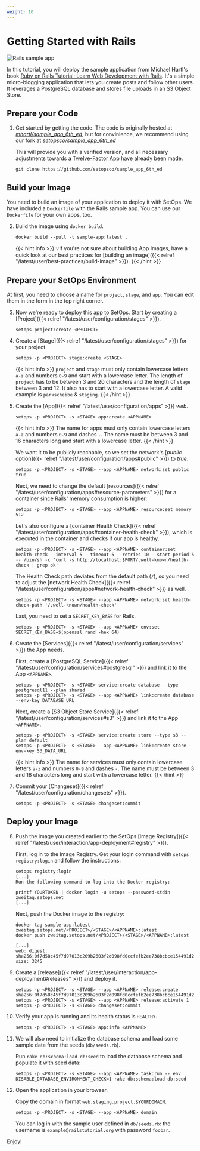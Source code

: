 ```yaml
---
weight: 10
---
```

# Getting Started with Rails

![Rails sample app](rails-sample-app.png)

In this tutorial, you will deploy the sample application from Michael Hartl's book [Ruby on Rails Tutorial: Learn Web Development with Rails](https://www.railstutorial.org). It's a simple micro-blogging application that lets you create posts and follow other users. It leverages a PostgreSQL database and stores file uploads in an S3 Object Store.

## Prepare your Code

1. Get started by getting the code. The code is originally hosted at [_mhartl/sample_app_6th_ed_](https://github.com/mhartl/sample_app_6th_ed), but for convinience, we recommend using our fork at [_setopsco/sample_app_6th_ed_](https://github.com/setopsco/sample_app_6th_ed)

   This will provide you with a verified version, and all necessary adjustments towards a [Twelve-Factor App](https://12factor.net) have already been made.

   ```shell
   git clone https://github.com/setopsco/sample_app_6th_ed
   ```

## Build your Image
You need to build an image of your application to deploy it with SetOps. We have included a `Dockerfile` with the Rails sample app. You can use our `Dockerfile` for your own apps, too.

2. Build the image using `docker build`.

   ```shell
   docker build --pull -t sample-app:latest .
   ```

   {{< hint info >}}
   💡if you're not sure about building App Images, have a quick look at our best practices for [building an image]({{< relref "/latest/user/best-practices/build-image" >}}).
   {{< /hint >}}

## Prepare your SetOps Environment
At first, you need to choose a name for `project`, `stage`, and `app`. You can edit them in the form in the top right corner.

3. Now we're ready to deploy this app to SetOps. Start by creating a [Project]({{< relref "/latest/user/configuration/stages" >}}).

   ```shell
   setops project:create <PROJECT>
   ```

4. Create a [Stage]({{< relref "/latest/user/configuration/stages" >}}) for your project.

   ```shell
   setops -p <PROJECT> stage:create <STAGE>
   ```

   {{< hint info >}}
   `project` and `stage` must only contain lowercase letters `a-z` and numbers `0-9` and start with a lowercase letter. The length of `project` has to be between 3 and 20 characters and the length of `stage` between 3 and 12. It also has to start with a lowercase letter. A valid example is `parkscheibe` & `staging`.
   {{< /hint >}}

5. Create the [App]({{< relref "/latest/user/configuration/apps" >}}) _web_.

   ```shell
   setops -p <PROJECT> -s <STAGE> app:create <APPNAME>
   ```

   {{< hint info >}}
   The name for apps must only contain lowercase letters `a-z` and numbers `0-9` and dashes `-`. The name must be between 3 and 16 characters long and start with a lowercase letter.
   {{< /hint >}}

   We want it to be publicly reachable, so we set the network's [_public_ option]({{< relref "/latest/user/configuration/apps#public" >}}) to _true_.

   ```shell
   setops -p <PROJECT> -s <STAGE> --app <APPNAME> network:set public true
   ```

   Next, we need to change the default [resources]({{< relref "/latest/user/configuration/apps#resource-parameters" >}}) for a container since Rails' memory consumption is higher:
   ```shell
   setops -p <PROJECT> -s <STAGE> --app <APPNAME> resource:set memory 512
   ```

   Let's also configure a [container Health Check]({{< relref "/latest/user/configuration/apps#container-health-check" >}}), which is executed in the container and checks if our app is healthy.

   ```shell
   setops -p <PROJECT> -s <STAGE> --app <APPNAME> container:set health-check --interval 5 --timeout 5 --retries 10 --start-period 5 -- /bin/sh -c 'curl -s http://localhost:$PORT/.well-known/health-check | grep ok'
   ```

   The Health Check path deviates from the default path (`/`), so you need to adjust the [network Health Check]({{< relref "/latest/user/configuration/apps#network-health-check" >}}) as well.

   ```shell
   setops -p <PROJECT> -s <STAGE> --app <APPNAME> network:set health-check-path '/.well-known/health-check'
   ```

   Last, you need to set a `SECRET_KEY_BASE` for Rails.

   ```shell
   setops -p <PROJECT> -s <STAGE> --app <APPNAME> env:set SECRET_KEY_BASE=$(openssl rand -hex 64)
   ```

6. Create the [Services]({{< relref "/latest/user/configuration/services" >}}) the App needs.

   First, create a [PostgreSQL Service]({{< relref "/latest/user/configuration/services#postgresql" >}}) and link it to the App `<APPNAME>`.

   ```shell
   setops -p <PROJECT> -s <STAGE> service:create database --type postgresql11 --plan shared
   setops -p <PROJECT> -s <STAGE> --app <APPNAME> link:create database --env-key DATABASE_URL
   ```

   Next, create a [S3 Object Store Service]({{< relref "/latest/user/configuration/services#s3" >}}) and link it to the App `<APPNAME>`.

   ```shell
   setops -p <PROJECT> -s <STAGE> service:create store --type s3 --plan default
   setops -p <PROJECT> -s <STAGE> --app <APPNAME> link:create store --env-key S3_DATA_URL
   ```

   {{< hint info >}}
   The name for services must only contain lowercase letters `a-z` and numbers `0-9` and dashes `-`. The name must be between 3 and 18 characters long and start with a lowercase letter.
   {{< /hint >}}

7. Commit your [Changeset]({{< relref "/latest/user/configuration/changesets" >}}).

   ```shell
   setops -p <PROJECT> -s <STAGE> changeset:commit
   ```

## Deploy your Image

8. Push the image you created earlier to the SetOps [Image Registry]({{< relref "/latest/user/interaction/app-deployment#registry" >}}).

   First, log in to the Image Registry. Get your login command with `setops registry:login` and follow the instructions:

   ```shell
   setops registry:login
   [...]
   Run the following command to log into the Docker registry:

   printf YOURTOKEN | docker login -u setops --password-stdin zweitag.setops.net
   [...]
   ```

   Next, push the Docker image to the registry:

   ```shell
   docker tag sample-app:latest zweitag.setops.net/<PROJECT>/<STAGE>/<APPNAME>:latest
   docker push zweitag.setops.net/<PROJECT>/<STAGE>/<APPNAME>:latest
   ```

   ```
   [...]
   web: digest: sha256:0f7d58c45f7d97013c209b2603f2d098fd0ccfefb2ee738bcbce154491d2426c size: 3245
   ```

9. Create a [release]({{< relref "/latest/user/interaction/app-deployment#releases" >}}) and deploy it.

     ```shell
     setops -p <PROJECT> -s <STAGE> --app <APPNAME> release:create sha256:0f7d58c45f7d97013c209b2603f2d098fd0ccfefb2ee738bcbce154491d2426c
     setops -p <PROJECT> -s <STAGE> --app <APPNAME> release:activate 1
     setops -p <PROJECT> -s <STAGE> changeset:commit
     ```

10. Verify your app is running and its health status is `HEALTHY`.

      ```shell
      setops -p <PROJECT> -s <STAGE> app:info <APPNAME>
      ```

11. We will also need to initialize the database schema and load some sample data from the seeds (`db/seeds.rb`).

      Run `rake db:schema:load db:seed` to load the database schema and populate it with seed data:

      ```shell
      setops -p <PROJECT> -s <STAGE> --app <APPNAME> task:run -- env DISABLE_DATABASE_ENVIRONMENT_CHECK=1 rake db:schema:load db:seed
      ```

12. Open the application in your browser.

      Copy the domain in format `web.staging.project.$YOURDOMAIN`.

      ```shell
      setops -p <PROJECT> -s <STAGE> --app <APPNAME> domain
      ```

      You can log in with the sample user defined in `db/seeds.rb`: the username is `example@railstutorial.org` with password `foobar`.

Enjoy!
